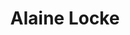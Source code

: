 ---
pid: MX196
title: Alaine Locke
location_transcription: M.X Park
zipcode: '19319'
outside_phl: 'Cheyney PA '
neighborhood: 
age: '11'
age_range: 6-13
instagram: 
image_file_name: MX_196.jpg
proposal_transcription: |-
  A.L
  -I'm a reader and a learder like M.X
topic: African Americans,Figure,History,Human Rights
topic_summary: 0, 0, 0, 0
type: Other No Form
keywords_other: Alain Locke
credit: 
image_labels: 
twitter: 
facebook: 
permalink: "/monuments/mx196/"
layout: item-page
---